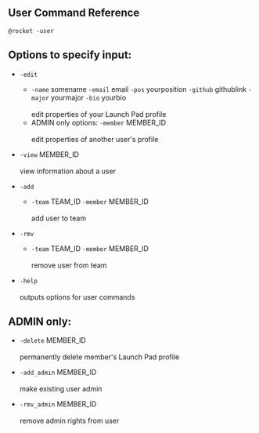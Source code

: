 ## User Command Reference


`@rocket -user`

## Options to specify input:

* `-edit`
    * `-name` somename `-email` email `-pos` yourposition `-github` githublink `-major` yourmajor `-bio` yourbio <br/><br/>
        edit properties of your Launch Pad profile
    * ADMIN only options: `-member` MEMBER_ID <br/><br/>
        edit properties of another user's profile


* `-view` MEMBER_ID <br/><br/>
    view information about a user


* `-add`
     * `-team` TEAM_ID `-member` MEMBER_ID <br/><br/>
        add user to team


* `-rmv`
    * `-team` TEAM_ID `-member` MEMBER_ID <br/><br/>
        remove user from team


* `-help` <br/><br/>
    outputs options for user commands


## ADMIN only:

* `-delete` MEMBER_ID <br/><br/>
    permanently delete member's Launch Pad profile


* `-add_admin` MEMBER_ID <br/><br/>
    make existing user admin


* `-rmv_admin` MEMBER_ID <br/><br/>
    remove admin rights from user
